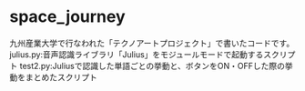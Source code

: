 # space_journey

九州産業大学で行なわれた「テクノアートプロジェクト」で書いたコードです。
julius.py:音声認識ライブラリ「Julius」をモジュールモードで起動するスクリプト
test2.py:Juliusで認識した単語ごとの挙動と、ボタンをON・OFFした際の挙動をまとめたスクリプト
